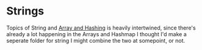 # Strings

Topics of String and [Array and Hashing](../Arrays%20and%20Hashing/README.md) is
heavily intertwined, since there's already a lot happening in the Arrays and
Hashmap I thought I'd make a seperate folder for string I might combine the two
at somepoint, or not.
